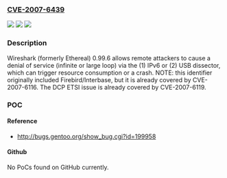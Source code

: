 ### [CVE-2007-6439](https://cve.mitre.org/cgi-bin/cvename.cgi?name=CVE-2007-6439)
![](https://img.shields.io/static/v1?label=Product&message=n%2Fa&color=blue)
![](https://img.shields.io/static/v1?label=Version&message=%3D%20n%2Fa%20&color=brighgreen)
![](https://img.shields.io/static/v1?label=Vulnerability&message=n%2Fa&color=brighgreen)

### Description

Wireshark (formerly Ethereal) 0.99.6 allows remote attackers to cause a denial of service (infinite or large loop) via the (1) IPv6 or (2) USB dissector, which can trigger resource consumption or a crash. NOTE: this identifier originally included Firebird/Interbase, but it is already covered by CVE-2007-6116. The DCP ETSI issue is already covered by CVE-2007-6119.

### POC

#### Reference
- http://bugs.gentoo.org/show_bug.cgi?id=199958

#### Github
No PoCs found on GitHub currently.

